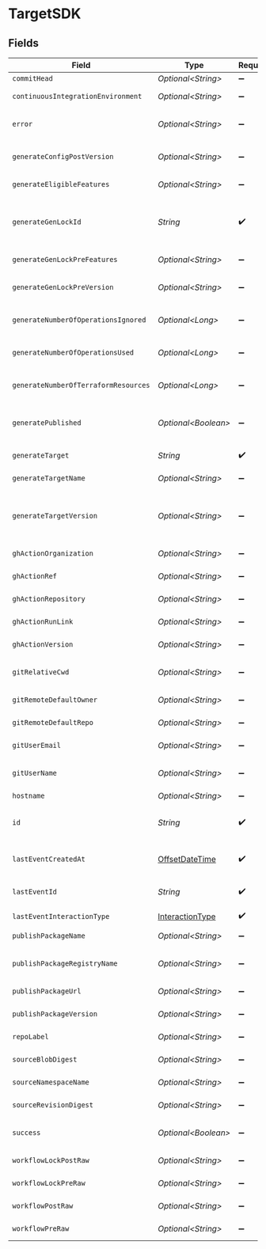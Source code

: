 # TargetSDK


## Fields

| Field                                                                                      | Type                                                                                       | Required                                                                                   | Description                                                                                |
| ------------------------------------------------------------------------------------------ | ------------------------------------------------------------------------------------------ | ------------------------------------------------------------------------------------------ | ------------------------------------------------------------------------------------------ |
| `commitHead`                                                                               | *Optional\<String>*                                                                        | :heavy_minus_sign:                                                                         | Remote commit ID.                                                                          |
| `continuousIntegrationEnvironment`                                                         | *Optional\<String>*                                                                        | :heavy_minus_sign:                                                                         | Name of the CI environment.                                                                |
| `error`                                                                                    | *Optional\<String>*                                                                        | :heavy_minus_sign:                                                                         | Error message if the last event was not successful.                                        |
| `generateConfigPostVersion`                                                                | *Optional\<String>*                                                                        | :heavy_minus_sign:                                                                         | Version of the generated target (post generation)                                          |
| `generateEligibleFeatures`                                                                 | *Optional\<String>*                                                                        | :heavy_minus_sign:                                                                         | Eligible feature set during generation                                                     |
| `generateGenLockId`                                                                        | *String*                                                                                   | :heavy_check_mark:                                                                         | gen.lock ID (expected to be a uuid). The same as `id`. A unique identifier for the target. |
| `generateGenLockPreFeatures`                                                               | *Optional\<String>*                                                                        | :heavy_minus_sign:                                                                         | Features prior to generation                                                               |
| `generateGenLockPreVersion`                                                                | *Optional\<String>*                                                                        | :heavy_minus_sign:                                                                         | Artifact version for the Previous Generation                                               |
| `generateNumberOfOperationsIgnored`                                                        | *Optional\<Long>*                                                                          | :heavy_minus_sign:                                                                         | The number of operations ignored in generation.                                            |
| `generateNumberOfOperationsUsed`                                                           | *Optional\<Long>*                                                                          | :heavy_minus_sign:                                                                         | The number of operations used in generation.                                               |
| `generateNumberOfTerraformResources`                                                       | *Optional\<Long>*                                                                          | :heavy_minus_sign:                                                                         | The number of terraform resources used in generation.                                      |
| `generatePublished`                                                                        | *Optional\<Boolean>*                                                                       | :heavy_minus_sign:                                                                         | Indicates whether the target was considered published.                                     |
| `generateTarget`                                                                           | *String*                                                                                   | :heavy_check_mark:                                                                         | eg `typescript`, `terraform`, `python`                                                     |
| `generateTargetName`                                                                       | *Optional\<String>*                                                                        | :heavy_minus_sign:                                                                         | The workflow name of the target.                                                           |
| `generateTargetVersion`                                                                    | *Optional\<String>*                                                                        | :heavy_minus_sign:                                                                         | The version of the Speakeasy generator for this target eg v2 of the typescript generator.  |
| `ghActionOrganization`                                                                     | *Optional\<String>*                                                                        | :heavy_minus_sign:                                                                         | GitHub organization of the action.                                                         |
| `ghActionRef`                                                                              | *Optional\<String>*                                                                        | :heavy_minus_sign:                                                                         | GitHub Action ref value.                                                                   |
| `ghActionRepository`                                                                       | *Optional\<String>*                                                                        | :heavy_minus_sign:                                                                         | GitHub repository of the action.                                                           |
| `ghActionRunLink`                                                                          | *Optional\<String>*                                                                        | :heavy_minus_sign:                                                                         | Link to the GitHub action run.                                                             |
| `ghActionVersion`                                                                          | *Optional\<String>*                                                                        | :heavy_minus_sign:                                                                         | Version of the GitHub action.                                                              |
| `gitRelativeCwd`                                                                           | *Optional\<String>*                                                                        | :heavy_minus_sign:                                                                         | Current working directory relative to the git root.                                        |
| `gitRemoteDefaultOwner`                                                                    | *Optional\<String>*                                                                        | :heavy_minus_sign:                                                                         | Default owner for git remote.                                                              |
| `gitRemoteDefaultRepo`                                                                     | *Optional\<String>*                                                                        | :heavy_minus_sign:                                                                         | Default repository name for git remote.                                                    |
| `gitUserEmail`                                                                             | *Optional\<String>*                                                                        | :heavy_minus_sign:                                                                         | User email from git configuration.                                                         |
| `gitUserName`                                                                              | *Optional\<String>*                                                                        | :heavy_minus_sign:                                                                         | User's name from git configuration. (not GitHub username)                                  |
| `hostname`                                                                                 | *Optional\<String>*                                                                        | :heavy_minus_sign:                                                                         | Remote hostname.                                                                           |
| `id`                                                                                       | *String*                                                                                   | :heavy_check_mark:                                                                         | Unique identifier of the target the same as `generate_gen_lock_id`                         |
| `lastEventCreatedAt`                                                                       | [OffsetDateTime](https://docs.oracle.com/javase/8/docs/api/java/time/OffsetDateTime.html)  | :heavy_check_mark:                                                                         | Timestamp when the event was created in the database.                                      |
| `lastEventId`                                                                              | *String*                                                                                   | :heavy_check_mark:                                                                         | Unique identifier of the last event for the target                                         |
| `lastEventInteractionType`                                                                 | [InteractionType](../../models/shared/InteractionType.md)                                  | :heavy_check_mark:                                                                         | Type of interaction.                                                                       |
| `publishPackageName`                                                                       | *Optional\<String>*                                                                        | :heavy_minus_sign:                                                                         | Name of the published package.                                                             |
| `publishPackageRegistryName`                                                               | *Optional\<String>*                                                                        | :heavy_minus_sign:                                                                         | Name of the registry where the package was published.                                      |
| `publishPackageUrl`                                                                        | *Optional\<String>*                                                                        | :heavy_minus_sign:                                                                         | URL of the published package.                                                              |
| `publishPackageVersion`                                                                    | *Optional\<String>*                                                                        | :heavy_minus_sign:                                                                         | Version of the published package.                                                          |
| `repoLabel`                                                                                | *Optional\<String>*                                                                        | :heavy_minus_sign:                                                                         | Label of the git repository.                                                               |
| `sourceBlobDigest`                                                                         | *Optional\<String>*                                                                        | :heavy_minus_sign:                                                                         | The blob digest of the source.                                                             |
| `sourceNamespaceName`                                                                      | *Optional\<String>*                                                                        | :heavy_minus_sign:                                                                         | The namespace name of the source.                                                          |
| `sourceRevisionDigest`                                                                     | *Optional\<String>*                                                                        | :heavy_minus_sign:                                                                         | The revision digest of the source.                                                         |
| `success`                                                                                  | *Optional\<Boolean>*                                                                       | :heavy_minus_sign:                                                                         | Indicates whether the event was successful.                                                |
| `workflowLockPostRaw`                                                                      | *Optional\<String>*                                                                        | :heavy_minus_sign:                                                                         | Workflow lock file (post execution)                                                        |
| `workflowLockPreRaw`                                                                       | *Optional\<String>*                                                                        | :heavy_minus_sign:                                                                         | Workflow lock file (prior to execution)                                                    |
| `workflowPostRaw`                                                                          | *Optional\<String>*                                                                        | :heavy_minus_sign:                                                                         | Workflow file (post execution)                                                             |
| `workflowPreRaw`                                                                           | *Optional\<String>*                                                                        | :heavy_minus_sign:                                                                         | Workflow file (prior to execution)                                                         |
